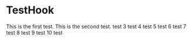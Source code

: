 # TestHook

This is the first test.
This is the second test. test
3 test
4 test
5 test
6 test
7 test
8 test
9 test
10 test